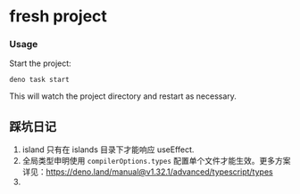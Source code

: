 # fresh project

### Usage

Start the project:

```
deno task start
```

This will watch the project directory and restart as necessary.

## 踩坑日记
1. island 只有在 islands 目录下才能响应 useEffect.
2. 全局类型申明使用 `compilerOptions.types` 配置单个文件才能生效。更多方案详见：https://deno.land/manual@v1.32.1/advanced/typescript/types
3. 
